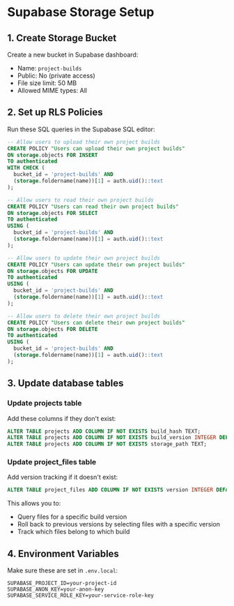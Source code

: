 # Supabase Storage Setup

## 1. Create Storage Bucket

Create a new bucket in Supabase dashboard:
- Name: `project-builds`
- Public: No (private access)
- File size limit: 50 MB
- Allowed MIME types: All

## 2. Set up RLS Policies

Run these SQL queries in the Supabase SQL editor:

```sql
-- Allow users to upload their own project builds
CREATE POLICY "Users can upload their own project builds"
ON storage.objects FOR INSERT
TO authenticated
WITH CHECK (
  bucket_id = 'project-builds' AND
  (storage.foldername(name))[1] = auth.uid()::text
);

-- Allow users to read their own project builds
CREATE POLICY "Users can read their own project builds"
ON storage.objects FOR SELECT
TO authenticated
USING (
  bucket_id = 'project-builds' AND
  (storage.foldername(name))[1] = auth.uid()::text
);

-- Allow users to update their own project builds
CREATE POLICY "Users can update their own project builds"
ON storage.objects FOR UPDATE
TO authenticated
USING (
  bucket_id = 'project-builds' AND
  (storage.foldername(name))[1] = auth.uid()::text
);

-- Allow users to delete their own project builds
CREATE POLICY "Users can delete their own project builds"
ON storage.objects FOR DELETE
TO authenticated
USING (
  bucket_id = 'project-builds' AND
  (storage.foldername(name))[1] = auth.uid()::text
);
```

## 3. Update database tables

### Update projects table

Add these columns if they don't exist:

```sql
ALTER TABLE projects ADD COLUMN IF NOT EXISTS build_hash TEXT;
ALTER TABLE projects ADD COLUMN IF NOT EXISTS build_version INTEGER DEFAULT 1;
ALTER TABLE projects ADD COLUMN IF NOT EXISTS storage_path TEXT;
```

### Update project_files table

Add version tracking if it doesn't exist:

```sql
ALTER TABLE project_files ADD COLUMN IF NOT EXISTS version INTEGER DEFAULT 1;
```

This allows you to:
- Query files for a specific build version
- Roll back to previous versions by selecting files with a specific version
- Track which files belong to which build

## 4. Environment Variables

Make sure these are set in `.env.local`:

```
SUPABASE_PROJECT_ID=your-project-id
SUPABASE_ANON_KEY=your-anon-key
SUPABASE_SERVICE_ROLE_KEY=your-service-role-key
```
